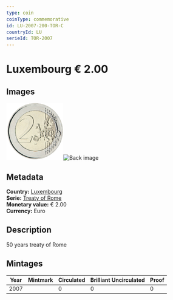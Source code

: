 ```yaml
---
type: coin
coinType: commemorative
id: LU-2007-200-TOR-C
countryId: LU
serieId: TOR-2007
---
```


# Luxembourg € 2.00

## Images

<img src="../../Images/common-2007-200.png" height="150" alt="Front image"><img src="Images/LU-2007-200-000.png" height="150" alt="Back image">

## Metadata

**Country:** [Luxembourg](../../Countries/Luxembourg/index.md)\
**Serie:** [Treaty of Rome](index.md)\
**Monetary value:** € 2.00\
**Currency:** Euro

## Description
50 years treaty of Rome

## Mintages

| Year | Mintmark | Circulated | Brilliant Uncirculated | Proof |
| ---- | -------- | ---------- | ---------------------- | ----- |
| 2007 |  | 0| 0 | 0 |
